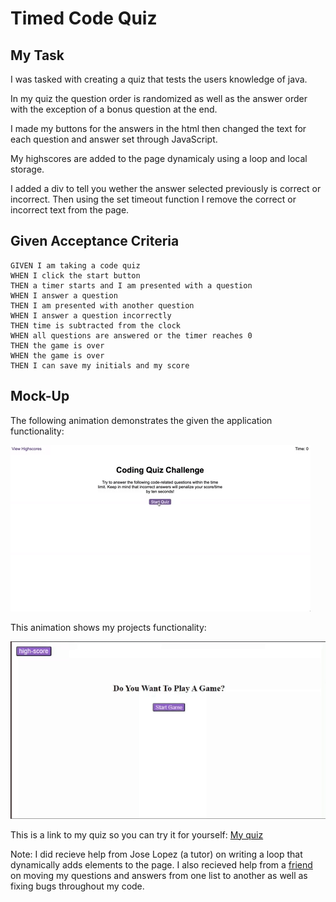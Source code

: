# Timed Code Quiz

## My Task

I was tasked with creating a quiz that tests the users knowledge of java.

In my quiz the question order is randomized as well as the answer order with the exception of a bonus question at the end.

I made my buttons for the answers in the html then changed the text for each question and answer set through JavaScript.

My highscores are added to the page dynamicaly using a loop and local storage.

I added a div to tell you wether the answer selected previously is correct or incorrect. Then using the set timeout function I remove the correct or incorrect text from the page.


## Given Acceptance Criteria

```
GIVEN I am taking a code quiz
WHEN I click the start button
THEN a timer starts and I am presented with a question
WHEN I answer a question
THEN I am presented with another question
WHEN I answer a question incorrectly
THEN time is subtracted from the clock
WHEN all questions are answered or the timer reaches 0
THEN the game is over
WHEN the game is over
THEN I can save my initials and my score
```

## Mock-Up

The following animation demonstrates the given the application functionality:

![A user clicks through an interactive coding quiz, then enters initials to save the high score before resetting and starting over.](./Assets/04-web-apis-homework-demo.gif)

This animation shows my projects functionality:

![My project showing the quiz and high score functionality](./Assets/Timed-Code-Quiz.gif)

This is a link to my quiz so you can try it for yourself: [My quiz](https://enchantedmoth.github.io/Code-Quiz/)

Note: I did recieve help from Jose Lopez (a tutor) on writing a loop that dynamically adds elements to the page. I also recieved help from a [friend](https://github.com/QwiZix) on moving my questions and answers from one list to another as well as fixing bugs throughout my code.